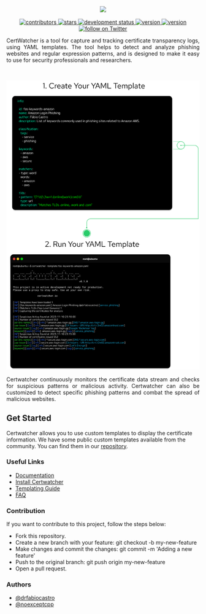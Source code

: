 <p align="center">
  <img width="120" height="auto" src="https://user-images.githubusercontent.com/110246050/222305639-7d263c1c-a7eb-45ac-b389-065f38c5e3fd.svg">
</p>

<p align="center">
  <a href="#">
    <img src="https://img.shields.io/github/contributors/drfabiocastro/certwatcher" alt="contributors">
  </a>
  <a href="#">
    <img src="https://img.shields.io/github/stars/drfabiocastro/certwatcher" alt="stars">
  </a>
 <a href="#">
  <img src="https://img.shields.io/badge/development-active-yellow.svg" alt="development status">
 </a>
  <a href="#">
    <img src="https://img.shields.io/badge/version-v0.1.0-blue" alt="version">
  </a>
  <a href="#">
    <img src="https://github.com/drfabiocastro/certwatcher/actions/workflows/makefile.yml/badge.svg?branch=master" alt="version">
  </a>
  <a href="https://twitter.com/drfabiocastro">
    <img src="https://img.shields.io/twitter/follow/drfabiocastro?style=social&logo=twitter" alt="follow on Twitter">
  </a>
</p>


<p align="justify">
CertWatcher is a tool for capture and tracking certificate transparency logs, using YAML templates. The tool helps to detect and analyze phishing websites and regular expression patterns, and is designed to make it easy to use for security professionals and researchers.
</p>
<br>
<p align="center">
<img width="780" height="auto" src="/assets/templates.png">
<br>

</p>
<p align="justify">
Certwatcher continuously monitors the certificate data stream and checks for suspicious patterns or malicious activity. Certwatcher can also be customized to detect specific phishing patterns and combat the spread of malicious websites.
<p>
  
##  Get Started
Certwatcher allows you to use custom templates to display the certificate information. We have some public custom templates available from the community. You can find them in our [repository](https://github.com/drfabiocastro/certwatcher-templates). 
  
### Useful Links

- [Documentation](https://certwatcher.io/docs)
- [Install Certwatcher](https://certwatcher.io/docs/install/)
- [Templating Guide](https://certwatcher.io/docs/templates/)
- [FAQ](https://certwatcher.io/docs/faq/)

### Contribution
If you want to contribute to this project, follow the steps below:

- Fork this repository.
- Create a new branch with your feature: git checkout -b my-new-feature
- Make changes and commit the changes: git commit -m 'Adding a new feature'
- Push to the original branch: git push origin my-new-feature
- Open a pull request.
  
### Authors

- [@drfabiocastro](https://www.twitter.com/drfabiocastro)
- [@noexceptcpp](https://www.twitter.com/noexceptcpp)
